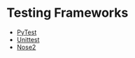 # Testing Frameworks

- [PyTest](https://docs.pytest.org/en/stable/)
- [Unittest](https://docs.python.org/3/library/unittest.html)
- [Nose2](https://docs.nose2.io/en/latest/)
